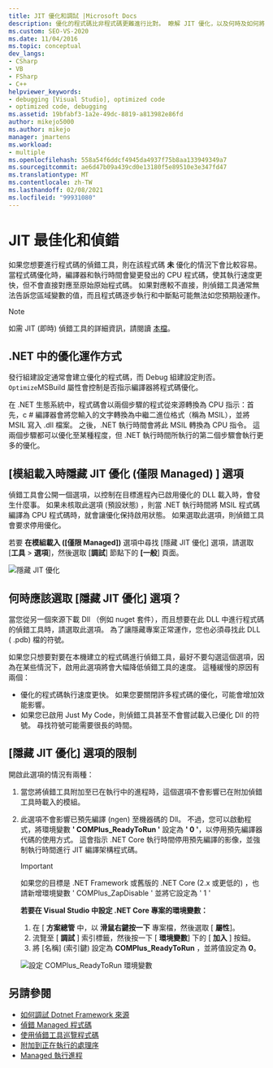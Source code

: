 ```yaml
---
title: JIT 優化和調試 |Microsoft Docs
description: 優化的程式碼比非程式碼更難進行比對。 瞭解 JIT 優化，以及何時及如何將它隱藏。
ms.custom: SEO-VS-2020
ms.date: 11/04/2016
ms.topic: conceptual
dev_langs:
- CSharp
- VB
- FSharp
- C++
helpviewer_keywords:
- debugging [Visual Studio], optimized code
- optimized code, debugging
ms.assetid: 19bfabf3-1a2e-49dc-8819-a813982e86fd
author: mikejo5000
ms.author: mikejo
manager: jmartens
ms.workload:
- multiple
ms.openlocfilehash: 558a54f6ddcf4945da4937f75b8aa133949349a7
ms.sourcegitcommit: ae6d47b09a439cd0e13180f5e89510e3e347fd47
ms.translationtype: MT
ms.contentlocale: zh-TW
ms.lasthandoff: 02/08/2021
ms.locfileid: "99931080"
---
```

# <a name="jit-optimization-and-debugging"></a>JIT 最佳化和偵錯
如果您想要進行程式碼的偵錯工具，則在該程式碼 **未** 優化的情況下會比較容易。 當程式碼優化時，編譯器和執行時間會變更發出的 CPU 程式碼，使其執行速度更快，但不會直接對應至原始原始程式碼。 如果對應較不直接，則偵錯工具通常無法告訴您區域變數的值，而且程式碼逐步執行和中斷點可能無法如您預期般運作。

> [!NOTE]
> 如需 JIT (即時) 偵錯工具的詳細資訊，請閱讀 [本檔](../debugger/debug-using-the-just-in-time-debugger.md)。

## <a name="how-optimizations-work-in-net"></a>.NET 中的優化運作方式 
發行組建設定通常會建立優化的程式碼，而 Debug 組建設定則否。 `Optimize`MSBuild 屬性會控制是否指示編譯器將程式碼優化。

在 .NET 生態系統中，程式碼會以兩個步驟的程式從來源轉換為 CPU 指示：首先，c # 編譯器會將您輸入的文字轉換為中繼二進位格式（稱為 MSIL），並將 MSIL 寫入 .dll 檔案。 之後，.NET 執行時間會將此 MSIL 轉換為 CPU 指令。 這兩個步驟都可以優化至某種程度，但 .NET 執行時間所執行的第二個步驟會執行更多的優化。

## <a name="the-suppress-jit-optimization-on-module-load-managed-only-option"></a>[模組載入時隱藏 JIT 優化 (僅限 Managed) ] 選項
偵錯工具會公開一個選項，以控制在目標進程內已啟用優化的 DLL 載入時，會發生什麼事。 如果未核取此選項 (預設狀態) ，則當 .NET 執行時間將 MSIL 程式碼編譯為 CPU 程式碼時，就會讓優化保持啟用狀態。 如果選取此選項，則偵錯工具會要求停用優化。

若要 **在模組載入 ([僅限 Managed])** 選項中尋找 [隱藏 JIT 優化] 選項，請選取 [**工具**  >  **選項**]，然後選取 [**調試**] 節點下的 **[一般**] 頁面。

![隱藏 JIT 優化](../debugger/media/suppress-jit-tool-options.png "隱藏 JIT 優化")

## <a name="when-should-you-check-the-suppress-jit-optimization-option"></a>何時應該選取 [隱藏 JIT 優化] 選項？
當您從另一個來源下載 Dll （例如 nuget 套件），而且想要在此 DLL 中進行程式碼的偵錯工具時，請選取此選項。 為了讓隱藏專案正常運作，您也必須尋找此 DLL ( .pdb) 檔的符號。

如果您只想要對要在本機建立的程式碼進行偵錯工具，最好不要勾選這個選項，因為在某些情況下，啟用此選項將會大幅降低偵錯工具的速度。 這種緩慢的原因有兩個：

* 優化的程式碼執行速度更快。 如果您要關閉許多程式碼的優化，可能會增加效能影響。
* 如果您已啟用 Just My Code，則偵錯工具甚至不會嘗試載入已優化 Dll 的符號。 尋找符號可能需要很長的時間。

## <a name="limitations-of-the-suppress-jit-optimization-option"></a>[隱藏 JIT 優化] 選項的限制 
開啟此選項的情況有兩種： 

1. 當您將偵錯工具附加至已在執行中的進程時，這個選項不會影響已在附加偵錯工具時載入的模組。
2. 此選項不會影響已預先編譯 (ngen) 至機器碼的 Dll。 不過，您可以啟動程式，將環境變數 **' COMPlus_ReadyToRun '** 設定為 **' 0 '**，以停用預先編譯器代碼的使用方式。 這會指示 .NET Core 執行時間停用預先編譯的影像，並強制執行時間進行 JIT 編譯架構程式碼。 

    > [!IMPORTANT]
    > 如果您的目標是 .NET Framework 或舊版的 .NET Core (2.x 或更低的) ，也請新增環境變數 ' COMPlus_ZapDisable ' 並將它設定為 ' 1 '

    **若要在 Visual Studio 中設定 .NET Core 專案的環境變數：**
    1. 在 [ **方案總管** 中，以 **滑鼠右鍵按一下** 專案檔，然後選取 [ **屬性**]。
    2. 流覽至 [ **調試** ] 索引標籤，然後按一下 [ **環境變數**] 下的 [ **加入** ] 按鈕。
    3. 將 [名稱] (索引鍵) 設定為 **COMPlus_ReadyToRun** ，並將值設定為 **0**。

    ![設定 COMPlus_ReadyToRun 環境變數](../debugger/media/environment-variables-debug-menu.png "設定 COMPlus_ReadyToRun 環境變數")

## <a name="see-also"></a>另請參閱
- [如何調試 Dotnet Framework 來源](../debugger/how-to-debug-dotnet-framework-source.md)
- [偵錯 Managed 程式碼](../debugger/debugging-managed-code.md)
- [使用偵錯工具巡覽程式碼](../debugger/navigating-through-code-with-the-debugger.md)
- [附加到正在執行的處理序](../debugger/attach-to-running-processes-with-the-visual-studio-debugger.md)
- [Managed 執行進程](/dotnet/standard/managed-execution-process)
